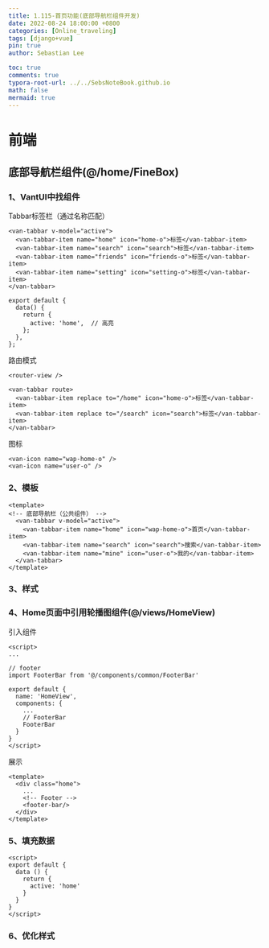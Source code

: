 ```yaml
---
title: 1.115-首页功能(底部导航栏组件开发)
date: 2022-08-24 18:00:00 +0800
categories: [Online_traveling]
tags: [django+vue]
pin: true
author: Sebastian Lee

toc: true
comments: true
typora-root-url: ../../SebsNoteBook.github.io
math: false
mermaid: true
---
```


# 前端

## 底部导航栏组件(@/home/FineBox)

### 1、VantUI中找组件

Tabbar标签栏（通过名称匹配）

```
<van-tabbar v-model="active">
  <van-tabbar-item name="home" icon="home-o">标签</van-tabbar-item>
  <van-tabbar-item name="search" icon="search">标签</van-tabbar-item>
  <van-tabbar-item name="friends" icon="friends-o">标签</van-tabbar-item>
  <van-tabbar-item name="setting" icon="setting-o">标签</van-tabbar-item>
</van-tabbar>

export default {
  data() {
    return {
      active: 'home',  // 高亮
    };
  },
};
```

路由模式

```
<router-view />

<van-tabbar route>
  <van-tabbar-item replace to="/home" icon="home-o">标签</van-tabbar-item>
  <van-tabbar-item replace to="/search" icon="search">标签</van-tabbar-item>
</van-tabbar>
```

图标

```
<van-icon name="wap-home-o" />
<van-icon name="user-o" />
```

### 2、模板

```
<template>
<!-- 底部导航栏（公共组件） -->
  <van-tabbar v-model="active">
    <van-tabbar-item name="home" icon="wap-home-o">首页</van-tabbar-item>
    <van-tabbar-item name="search" icon="search">搜索</van-tabbar-item>
    <van-tabbar-item name="mine" icon="user-o">我的</van-tabbar-item>
  </van-tabbar>
</template>
```

### 3、样式



### 4、Home页面中引用轮播图组件(@/views/HomeView)

引入组件

```
<script>
...

// footer
import FooterBar from '@/components/common/FooterBar'

export default {
  name: 'HomeView',
  components: {
    ...
    // FooterBar
    FooterBar
  }
}
</script>
```

展示

```
<template>
  <div class="home">
    ...
    <!-- Footer -->
    <footer-bar/>
  </div>
</template>
```

### 5、填充数据

```
<script>
export default {
  data () {
    return {
      active: 'home'
    }
  }
}
</script>
```

### 6、优化样式
